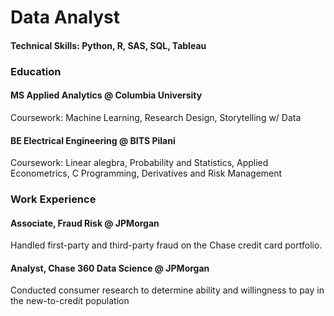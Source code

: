 # Data Analyst
#### Technical Skills: Python, R, SAS, SQL, Tableau
### Education
#### MS Applied Analytics @ Columbia University
Coursework: Machine Learning, Research Design, Storytelling w/ Data

#### BE Electrical Engineering @ BITS Pilani
Coursework: Linear alegbra, Probability and Statistics, Applied Econometrics, C Programming, Derivatives and Risk Management

### Work Experience
#### Associate, Fraud Risk @ JPMorgan
Handled first-party and third-party fraud on the Chase credit card portfolio.
#### Analyst, Chase 360 Data Science @ JPMorgan
Conducted consumer research to determine ability and willingness to pay in the new-to-credit population
